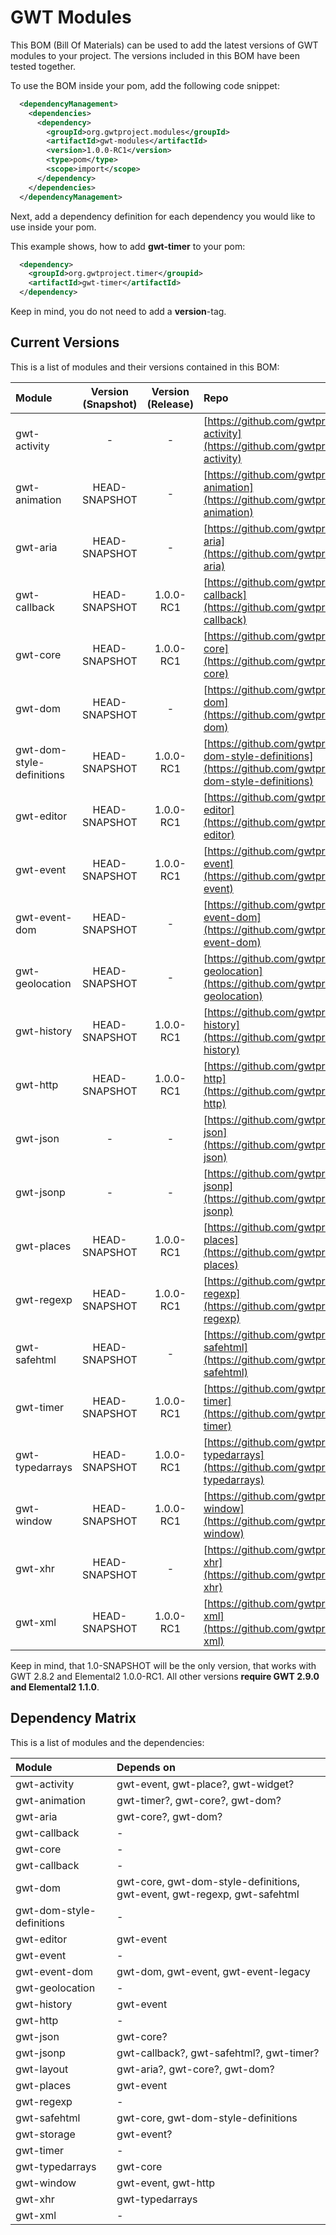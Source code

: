 # GWT Modules
This BOM (Bill Of Materials) can be used to add the latest versions of GWT modules to your project. The versions included in this BOM have been tested together.

To use the BOM inside your pom, add the following code snippet:
```xml
  <dependencyManagement>
    <dependencies>
      <dependency>
        <groupId>org.gwtproject.modules</groupId>
        <artifactId>gwt-modules</artifactId>
        <version>1.0.0-RC1</version>
        <type>pom</type>
        <scope>import</scope>
      </dependency>
    </dependencies>
  </dependencyManagement>
```
Next, add a dependency definition for each dependency you would like to use inside your pom.

This example shows, how to add **gwt-timer** to your pom:
```xml
  <dependency>
    <groupId>org.gwtproject.timer</groupid>
    <artifactId>gwt-timer</artifactId>
  </dependency>
```
Keep in mind, you do not need to add a **version**-tag.

## Current Versions

This is a list of modules and their versions contained in this BOM:

| Module                    | Version (Snapshot) | Version (Release) | Repo                                                                                                               |
|:--------------------------|:------------------:|:-----------------:|:-------------------------------------------------------------------------------------------------------------------|
| gwt-activity              |         -          |         -         | [https://github.com/gwtproject/gwt-activity](https://github.com/gwtproject/gwt-activity)                           |
| gwt-animation             |   HEAD-SNAPSHOT    |         -         | [https://github.com/gwtproject/gwt-animation](https://github.com/gwtproject/gwt-animation)                         |
| gwt-aria                  |   HEAD-SNAPSHOT    |         -         | [https://github.com/gwtproject/gwt-aria](https://github.com/gwtproject/gwt-aria)                                   |
| gwt-callback              |   HEAD-SNAPSHOT    |     1.0.0-RC1     | [https://github.com/gwtproject/gwt-callback](https://github.com/gwtproject/gwt-callback)                           |
| gwt-core                  |   HEAD-SNAPSHOT    |     1.0.0-RC1     | [https://github.com/gwtproject/gwt-core](https://github.com/gwtproject/gwt-core)                                   |
| gwt-dom                   |   HEAD-SNAPSHOT    |         -         | [https://github.com/gwtproject/gwt-dom](https://github.com/gwtproject/gwt-dom)                                     |
| gwt-dom-style-definitions |   HEAD-SNAPSHOT    |     1.0.0-RC1     | [https://github.com/gwtproject/gwt-dom-style-definitions](https://github.com/gwtproject/gwt-dom-style-definitions) |
| gwt-editor                |   HEAD-SNAPSHOT    |     1.0.0-RC1     | [https://github.com/gwtproject/gwt-editor](https://github.com/gwtproject/gwt-editor)                               |
| gwt-event                 |   HEAD-SNAPSHOT    |     1.0.0-RC1     | [https://github.com/gwtproject/gwt-event](https://github.com/gwtproject/gwt-event)                                 |
| gwt-event-dom             |   HEAD-SNAPSHOT    |         -         | [https://github.com/gwtproject/gwt-event-dom](https://github.com/gwtproject/gwt-event-dom)                         |
| gwt-geolocation           |   HEAD-SNAPSHOT    |         -         | [https://github.com/gwtproject/gwt-geolocation](https://github.com/gwtproject/gwt-geolocation)                     |
| gwt-history               |   HEAD-SNAPSHOT    |     1.0.0-RC1     | [https://github.com/gwtproject/gwt-history](https://github.com/gwtproject/gwt-history)                             |
| gwt-http                  |   HEAD-SNAPSHOT    |     1.0.0-RC1     | [https://github.com/gwtproject/gwt-http](https://github.com/gwtproject/gwt-http)                                   |
| gwt-json                  |         -          |         -         | [https://github.com/gwtproject/gwt-json](https://github.com/gwtproject/gwt-json)                                   |
| gwt-jsonp                 |         -          |         -         | [https://github.com/gwtproject/gwt-jsonp](https://github.com/gwtproject/gwt-jsonp)                                 |
| gwt-places                |   HEAD-SNAPSHOT    |     1.0.0-RC1     | [https://github.com/gwtproject/gwt-places](https://github.com/gwtproject/gwt-places)                               |
| gwt-regexp                |   HEAD-SNAPSHOT    |     1.0.0-RC1     | [https://github.com/gwtproject/gwt-regexp](https://github.com/gwtproject/gwt-regexp)                               |
| gwt-safehtml              |   HEAD-SNAPSHOT    |         -         | [https://github.com/gwtproject/gwt-safehtml](https://github.com/gwtproject/gwt-safehtml)                           |
| gwt-timer                 |   HEAD-SNAPSHOT    |     1.0.0-RC1     | [https://github.com/gwtproject/gwt-timer](https://github.com/gwtproject/gwt-timer)                                 |
| gwt-typedarrays           |   HEAD-SNAPSHOT    |     1.0.0-RC1     | [https://github.com/gwtproject/gwt-typedarrays](https://github.com/gwtproject/gwt-typedarrays)                     |
| gwt-window                |   HEAD-SNAPSHOT    |     1.0.0-RC1     | [https://github.com/gwtproject/gwt-window](https://github.com/gwtproject/gwt-window)                               |
| gwt-xhr                   |   HEAD-SNAPSHOT    |         -         | [https://github.com/gwtproject/gwt-xhr](https://github.com/gwtproject/gwt-xhr)                                     |
| gwt-xml                   |   HEAD-SNAPSHOT    |     1.0.0-RC1     | [https://github.com/gwtproject/gwt-xml](https://github.com/gwtproject/gwt-xml)                                     |

Keep in mind, that 1.0-SNAPSHOT will be the only version, that works with GWT 2.8.2 and Elemental2 1.0.0-RC1. All other versions **require GWT 2.9.0 and Elemental2 1.1.0**.

## Dependency Matrix

This is a list of modules and the dependencies:

| Module                    | Depends on                                                               |
|:--------------------------|:-------------------------------------------------------------------------|
| gwt-activity              | gwt-event, gwt-place?, gwt-widget?                                       |
| gwt-animation             | gwt-timer?, gwt-core?, gwt-dom?                                          |
| gwt-aria                  | gwt-core?, gwt-dom?                                                      |
| gwt-callback              | -                                                                        |
| gwt-core                  | -                                                                        |
| gwt-callback              | -                                                                        |
| gwt-dom                   | gwt-core, gwt-dom-style-definitions, gwt-event, gwt-regexp, gwt-safehtml |
| gwt-dom-style-definitions | -                                                                        |
| gwt-editor                | gwt-event                                                                |
| gwt-event                 | -                                                                        |
| gwt-event-dom             | gwt-dom, gwt-event, gwt-event-legacy                                     |
| gwt-geolocation           | -                                                                        |
| gwt-history               | gwt-event                                                                |
| gwt-http                  | -                                                                        |
| gwt-json                  | gwt-core?                                                                |
| gwt-jsonp                 | gwt-callback?, gwt-safehtml?, gwt-timer?                                 |
| gwt-layout                | gwt-aria?, gwt-core?, gwt-dom?                                           |
| gwt-places                | gwt-event                                                                |
| gwt-regexp                | -                                                                        |
| gwt-safehtml              | gwt-core, gwt-dom-style-definitions                                      |
| gwt-storage               | gwt-event?                                                               |
| gwt-timer                 | -                                                                        |
| gwt-typedarrays           | gwt-core                                                                 |
| gwt-window                | gwt-event, gwt-http                                                      |
| gwt-xhr                   | gwt-typedarrays                                                          |
| gwt-xml                   | -                                                                        |



